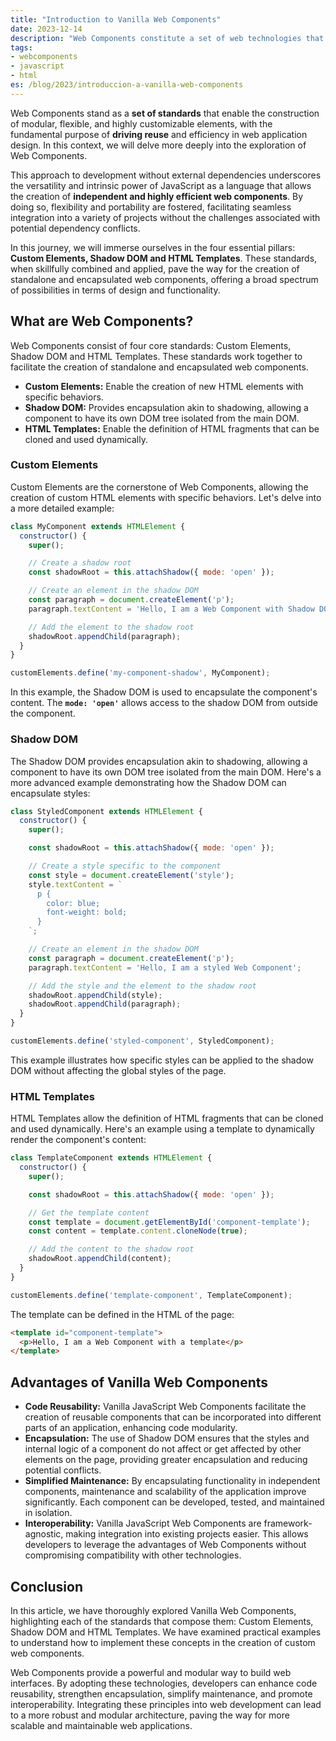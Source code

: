 ```yaml
---
title: "Introduction to Vanilla Web Components"
date: 2023-12-14
description: "Web Components constitute a set of web technologies that enable the creation of reusable and customizable elements for user interfaces. In this article, we will specifically explore Web Components written in vanilla JavaScript, without relying on any additional framework or library."
tags:
- webcomponents
- javascript
- html
es: /blog/2023/introduccion-a-vanilla-web-components
---
```


Web Components stand as a **set of standards** that enable the construction of modular, flexible, and highly customizable elements, with the fundamental purpose of **driving reuse** and efficiency in web application design. In this context, we will delve more deeply into the exploration of Web Components.

This approach to development without external dependencies underscores the versatility and intrinsic power of JavaScript as a language that allows the creation of **independent and highly efficient web components**. By doing so, flexibility and portability are fostered, facilitating seamless integration into a variety of projects without the challenges associated with potential dependency conflicts.

In this journey, we will immerse ourselves in the four essential pillars: **Custom Elements, Shadow DOM and HTML Templates**. These standards, when skillfully combined and applied, pave the way for the creation of standalone and encapsulated web components, offering a broad spectrum of possibilities in terms of design and functionality.

## What are Web Components?

Web Components consist of four core standards: Custom Elements, Shadow DOM and HTML Templates. These standards work together to facilitate the creation of standalone and encapsulated web components.

- **Custom Elements:** Enable the creation of new HTML elements with specific behaviors.
- **Shadow DOM:** Provides encapsulation akin to shadowing, allowing a component to have its own DOM tree isolated from the main DOM.
- **HTML Templates:** Enable the definition of HTML fragments that can be cloned and used dynamically.

### Custom Elements

Custom Elements are the cornerstone of Web Components, allowing the creation of custom HTML elements with specific behaviors. Let's delve into a more detailed example:

```jsx
class MyComponent extends HTMLElement {
  constructor() {
    super();

    // Create a shadow root
    const shadowRoot = this.attachShadow({ mode: 'open' });

    // Create an element in the shadow DOM
    const paragraph = document.createElement('p');
    paragraph.textContent = 'Hello, I am a Web Component with Shadow DOM';

    // Add the element to the shadow root
    shadowRoot.appendChild(paragraph);
  }
}

customElements.define('my-component-shadow', MyComponent);

```

In this example, the Shadow DOM is used to encapsulate the component's content. The **`mode: 'open'`** allows access to the shadow DOM from outside the component.

### Shadow DOM

The Shadow DOM provides encapsulation akin to shadowing, allowing a component to have its own DOM tree isolated from the main DOM. Here's a more advanced example demonstrating how the Shadow DOM can encapsulate styles:

```jsx
class StyledComponent extends HTMLElement {
  constructor() {
    super();

    const shadowRoot = this.attachShadow({ mode: 'open' });

    // Create a style specific to the component
    const style = document.createElement('style');
    style.textContent = `
      p {
        color: blue;
        font-weight: bold;
      }
    `;

    // Create an element in the shadow DOM
    const paragraph = document.createElement('p');
    paragraph.textContent = 'Hello, I am a styled Web Component';

    // Add the style and the element to the shadow root
    shadowRoot.appendChild(style);
    shadowRoot.appendChild(paragraph);
  }
}

customElements.define('styled-component', StyledComponent);

```

This example illustrates how specific styles can be applied to the shadow DOM without affecting the global styles of the page.

### HTML Templates

HTML Templates allow the definition of HTML fragments that can be cloned and used dynamically. Here's an example using a template to dynamically render the component's content:

```jsx
class TemplateComponent extends HTMLElement {
  constructor() {
    super();

    const shadowRoot = this.attachShadow({ mode: 'open' });

    // Get the template content
    const template = document.getElementById('component-template');
    const content = template.content.cloneNode(true);

    // Add the content to the shadow root
    shadowRoot.appendChild(content);
  }
}

customElements.define('template-component', TemplateComponent);

```

The template can be defined in the HTML of the page:

```html
<template id="component-template">
  <p>Hello, I am a Web Component with a template</p>
</template>

```

## Advantages of Vanilla Web Components

- **Code Reusability:** Vanilla JavaScript Web Components facilitate the creation of reusable components that can be incorporated into different parts of an application, enhancing code modularity.
- **Encapsulation:** The use of Shadow DOM ensures that the styles and internal logic of a component do not affect or get affected by other elements on the page, providing greater encapsulation and reducing potential conflicts.
- **Simplified Maintenance:** By encapsulating functionality in independent components, maintenance and scalability of the application improve significantly. Each component can be developed, tested, and maintained in isolation.
- **Interoperability:** Vanilla JavaScript Web Components are framework-agnostic, making integration into existing projects easier. This allows developers to leverage the advantages of Web Components without compromising compatibility with other technologies.

## Conclusion

In this article, we have thoroughly explored Vanilla Web Components, highlighting each of the standards that compose them: Custom Elements, Shadow DOM and HTML Templates. We have examined practical examples to understand how to implement these concepts in the creation of custom web components.

Web Components provide a powerful and modular way to build web interfaces. By adopting these technologies, developers can enhance code reusability, strengthen encapsulation, simplify maintenance, and promote interoperability. Integrating these principles into web development can lead to a more robust and modular architecture, paving the way for more scalable and maintainable web applications.
